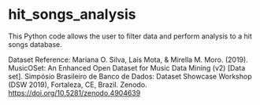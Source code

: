 # hit_songs_analysis
This Python code allows the user to filter data and perform analysis to a hit songs database.

Dataset Reference:
Mariana O. Silva, Laís Mota, & Mirella M. Moro. (2019). MusicOSet: An Enhanced Open Dataset for Music Data Mining (v2) [Data set]. Simpósio Brasileiro de Banco de Dados: Dataset Showcase Workshop (DSW 2019), Fortaleza, CE, Brazil. Zenodo. https://doi.org/10.5281/zenodo.4904639
